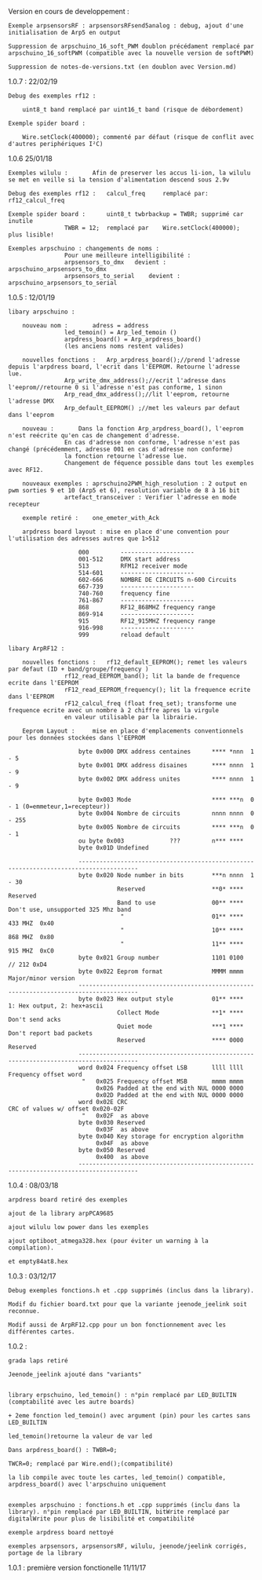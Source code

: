 ﻿Version en cours de developpement :

	Exemple arpsensorsRF : arpsensorsRFsend5analog : debug, ajout d'une initialisation de Arp5 en output

	Suppression de arpschuino_16_soft_PWM doublon précédament remplacé par arpschuino_16_softPWM (compatible avec la nouvelle version de softPWM)
	
	Suppression de notes-de-versions.txt (en doublon avec Version.md)


1.0.7 : 22/02/19

    Debug des exemples rf12 : 

        uint8_t band remplacé par uint16_t band (risque de débordement)

    Exemple spider board :

        Wire.setClock(400000); commenté par défaut (risque de conflit avec d'autres periphériques I²C)


1.0.6 25/01/18

	Exemples wilulu :		Afin de preserver les accus li-ion, la wilulu se met en veille si la tension d'alimentation descend sous 2.9v

	Debug des exemples rf12 :	calcul_freq 	remplacé par:	 rf12_calcul_freq

	Exemple spider board :		uint8_t twbrbackup = TWBR; supprimé car inutile
					TWBR = 12;  remplacé par	Wire.setClock(400000);   plus lisible!

	Exemples arpschuino : changements de noms :		
					Pour une meilleure intelligibilité :
					arpsensors_to_dmx	devient :	arpschuino_arpsensors_to_dmx
					arpsensors_to_serial	devient :	arpschuino_arpsensors_to_serial



1.0.5 : 12/01/19 

	libary arpschuino :

		nouveau nom : 		adress = address
					led_temoin() = Arp_led_temoin ()
					arpdress_board() = Arp_arpdress_board()
					(les anciens noms restent valides)
					
		nouvelles fonctions :	Arp_arpdress_board();//prend l'adresse depuis l'arpdress board, l'ecrit dans l'EEPROM. Retourne l'adresse lue.
					Arp_write_dmx_address();//ecrit l'adresse dans l'eeprom//retourne 0 si l'adresse n'est pas conforme, 1 sinon
					Arp_read_dmx_address();//lit l'eeprom, retourne l'adresse DMX
					Arp_default_EEPROM() ;//met les valeurs par defaut dans l'eeprom
					
		nouveau :		Dans la fonction Arp_arpdress_board(), l'eeprom n'est reécrite qu'en cas de changement d'adresse.
					En cas d'adresse non conforme, l'adresse n'est pas changé (précédemment, adresse 001 en cas d'adresse non conforme)
					la fonction retourne l'adresse lue.
					Changement de féquence possible dans tout les exemples avec RF12.

		nouveaux exemples :	aprschuino2PWM_high_resolution : 2 output en pwm sorties 9 et 10 (Arp5 et 6), resolution variable de 8 à 16 bit 
					artefact_transceiver : Verifier l'adresse en mode recepteur

		exemple retiré :  	one_emeter_with_Ack

		arpdress board layout :	mise en place d'une convention pour l'utilisation des adresses autres que 1>512
					
						000         ---------------------
						001-512     DMX start address
						513         RFM12 receiver mode
						514-601     ---------------------
						602-666     NOMBRE DE CIRCUITS n-600 Circuits
						667-739     ---------------------
						740-760     frequency fine
						761-867     ---------------------
						868         RF12_868MHZ frequency range
						869-914     ---------------------
						915         RF12_915MHZ frequency range
						916-998     ---------------------
						999         reload default

	libary ArpRF12 :	
						
		nouvelles fonctions :	rf12_default_EEPROM(); remet les valeurs par defaut (ID + band/groupe/frequency	)
					rf12_read_EEPROM_band(); lit la bande de frequence ecrite dans l'EEPROM	
					rF12_read_EEPROM_frequency(); lit la frequence ecrite dans l'EEPROM
					rF12_calcul_freq (float freq_set); transforme une frequence ecrite avec un nombre à 2 chiffre apres la virgule
					en valeur utilisable par la librairie.
										
		Eeprom Layout :		mise en place d'emplacements conventionnels pour les données stockées dans l'EEPROM 

						byte 0x000 DMX address centaines      **** *nnn  1 - 5
						byte 0x001 DMX address disaines       **** nnnn  1 - 9
						byte 0x002 DMX address unites         **** nnnn  1 - 9

						byte 0x003 Mode                       **** ***n  0 - 1 (0=emmeteur,1=recepteur)) 
						byte 0x004 Nombre de circuits         nnnn nnnn  0 - 255 
						byte 0x005 Nombre de circuits         **** ***n  0 - 1 
						ou byte 0x003             ???         n*** **** 
						byte 0x01D Undefined

						---------------------------------------------------------------------------------------
						byte 0x020 Node number in bits        ***n nnnn  1 - 30
								   Reserved                   **0* ****  Reserved 
								   Band to use                00** ****  Don't use, unsupported 325 Mhz band
									"                         01** ****  433 MHZ  0x40
									"                         10** ****  868 MHZ  0x80
									"                         11** ****  915 MHZ  0xC0
						byte 0x021 Group number               1101 0100  // 212 0xD4
						byte 0x022 Eeprom format              MMMM mmmm  Major/minor version
						---------------------------------------------------------------------------------------
						byte 0x023 Hex output style           01** ****  1: Hex output, 2: hex+ascii
								   Collect Mode               **1* ****  Don't send acks
								   Quiet mode                 ***1 ****  Don't report bad packets
								   Reserved                   **** 0000  Reserved  
						---------------------------------------------------------------------------------------
						word 0x024 Frequency offset LSB       llll llll  Frequency offset word
						 "   0x025 Frequency offset MSB       mmmm mmmm
							 0x026 Padded at the end with NUL 0000 0000
							 0x02D Padded at the end with NUL 0000 0000
						word 0x02E CRC                                   CRC of values w/ offset 0x020-02F
						 "   0x02F  as above
						byte 0x030 Reserved
							 0x03F  as above
						byte 0x040 Key storage for encryption algorithm
							 0x04F  as above
						byte 0x050 Reserved
							 0x400  as above
						---------------------------------------------------------------------------------------					
						
						
1.0.4 : 08/03/18

    arpdress board retiré des exemples

    ajout de la library arpPCA9685

    ajout wilulu low power dans les exemples

    ajout optiboot_atmega328.hex (pour éviter un warning à la compilation).

    et empty84at8.hex		


1.0.3 : 03/12/17

    Debug exemples fonctions.h et .cpp supprimés (inclus dans la library).

    Modif du fichier board.txt pour que la variante jeenode_jeelink soit reconnue.

    Modif aussi de ArpRF12.cpp pour un bon fonctionnement avec les différentes cartes.


1.0.2 :

    grada laps retiré

    Jeenode_jeelink ajouté dans "variants"


    library erpschuino, led_temoin() : n°pin remplacé par LED_BUILTIN (comptabilité avec les autre boards)

    + 2eme fonction led_temoin() avec argument (pin) pour les cartes sans LED_BUILTIN

    led_temoin()retourne la valeur de var led

    Dans arpdress_board() : TWBR=0;

    TWCR=0; remplacé par Wire.end();(compatibilité)

    la lib compile avec toute les cartes, led_temoin() compatible, arpdress_board() avec l'arpschuino uniquement


    exemples arpschuino : fonctions.h et .cpp supprimés (inclu dans la library). n°pin remplacé par LED_BUILTIN, bitWrite remplacé par digitalWrite pour plus de lisibilité et compatibilité

    exemple arpdress board nettoyé

    exemples arpsensors, arpsensorsRF, wilulu, jeenode/jeelink corrigés, portage de la library

				
						

1.0.1 : première version fonctionelle 11/11/17 
	
				